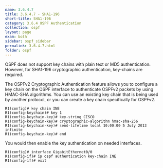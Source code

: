 ```yaml
---
name: 3.6.4.7
title: 3.6.4.7 - SHA1-196
short-title: SHA1-196
category: 3.6.4 OSPF Authentication
collection: ospf
layout: page
exam: both
sidebar: ospf_sidebar
permalink: 3.6.4.7.html
folder: ospf
---
```

OSPF does not support key chains with plain text or MD5 authentication. However, for SHA1-196 cryptographic authentication, key-chains are required.

The OSPFv2 Cryptographic Authentication feature allows you to configure a key chain on the OSPF interface to authenticate OSPFv2 packets by using HMAC-SHA algorithms. You can use an existing key chain that is being used by another protocol, or you can create a key chain specifically for OSPFv2.

```
R1(config)# key chain INE
R1(config-keychain)# key 1
R1(config-keychain-key)# key-string CISCO
R1(config-keychain-key)# cryptographic-algorithm hmac-sha-256
R1(config-keychain-key)# send-lifetime local 10:00:00 5 July 2013 infinite
R1(config-keychain-key)# end
```
You would then enable the key authentication on needed interfaces.
```
R1(config)# interface GigabitEthernet0/0
R1(config-if)# ip ospf authentication key-chain INE
R1(config-if)# exit
```
